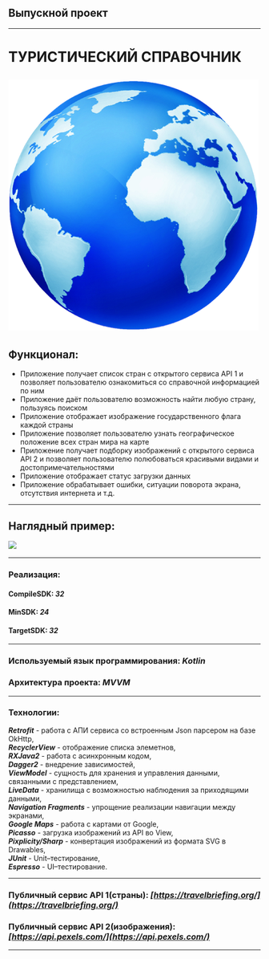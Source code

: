 ## **Выпускной проект**
-----------------------------------------------------------------------------------------------------------------------------------------------------
# **ТУРИСТИЧЕСКИЙ СПРАВОЧНИК**

![image](app/src/main/res/drawable-v24/ic_globe_round.png)
----------------------------------------------------------------------------------------------------------------------------------------------------- 
## **Функционал:** 
- Приложение получает список стран с открытого сервиса API 1 и позволяет пользователю ознакомиться со справочной информацией по ним 
- Приложение даёт пользователю возможность найти любую страну, пользуясь поиском   
- Приложение отображает изображение государственного флага каждой страны 
- Приложение позволяет пользователю узнать географическое положение всех стран мира на карте 
- Приложение получает подборку изображений с открытого сервиса API 2 и позволяет пользователю полюбоваться красивыми видами и достопримечательностями 
- Приложение отображает статус загрузки данных
- Приложение обрабатывает ошибки, ситуации поворота экрана, отсутствия интернета и т.д.
-----------------------------------------------------------------------------------------------------------------------------------------------------
## **Наглядный пример:**

<img src="data/example.gif"/>

-----------------------------------------------------------------------------------------------------------------------------------------------------
### **Реализация:**

#### **CompileSDK:** ***32***  
#### **MinSDK:** ***24***  
#### **TargetSDK:** ***32***
----------------------------------------------------------------------------------------------------------------------------------------------------- 
### **Используемый язык программирования:** ***Kotlin*** 
### **Архитектура проекта:** ***MVVM***   
-----------------------------------------------------------------------------------------------------------------------------------------------------
### **Технологии:**  
***Retrofit*** - работа с АПИ сервиса со встроенным Json парсером на базе OkHttp,   
***RecyclerView*** - отображение списка элеметнов,   
***RXJava2*** - работа с асинхронным кодом,   
***Dagger2*** - внедрение зависимостей,   
***ViewModel*** - сущность для хранения и управления данными, связанными с представлением,   
***LiveData*** - хранилища с возможностью наблюдения за приходящими данными,  
***Navigation Fragments*** - упрощение реализации навигации между экранами,  
***Google Maps*** - работа с картами от Google,  
***Picasso*** - загрузка изображений из API во View,  
***Pixplicity/Sharp*** - конвертация изображений из формата SVG в Drawables,  
***JUnit*** - Unit–тестирование,  
***Espresso*** - UI–тестирование. 

----------------------------------------------------------------------------------------------------------------------------------------------------- 
### **Публичный сервис API 1(страны):** ***[https://travelbriefing.org/](https://travelbriefing.org/)***
### **Публичный сервис API 2(изображения):** ***[https://api.pexels.com/](https://api.pexels.com/)***
-----------------------------------------------------------------------------------------------------------------------------------------------------
